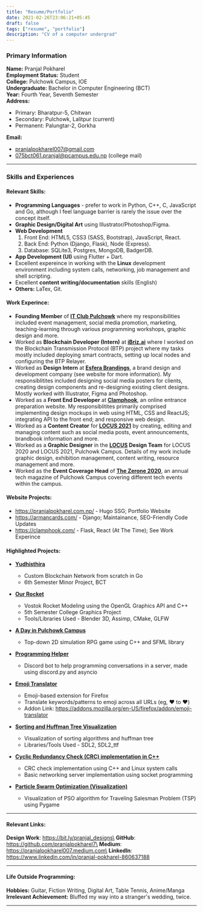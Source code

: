```yaml
---
title: "Resume/Portfolio"
date: 2021-02-26T23:06:21+05:45
draft: false 
tags: ["resume", "portfolio"]
description: "CV of a computer undergrad"
---
```

### Primary Information
**Name:** Pranjal Pokharel\
**Employment Status:** Student\
**College:** Pulchowk Campus, IOE\
**Undergraduate:** Bachelor in Computer Engineering (BCT)\
**Year:** Fourth Year, Seventh Semester\
**Address:**
- Primary: Bharatpur-5, Chitwan 
- Secondary: Pulchowk, Lalitpur (current)
- Permanent: Palungtar-2, Gorkha

**Email:**
- pranjalpokharel007@gmail.com
- 075bct061.pranjal@pcampus.edu.np (college mail)

---
### Skills and Experiences

#### Relevant Skills:
- **Programming Languages** - prefer to work in Python, C++, C, JavaScript and Go, although I feel language barrier is rarely the issue over the concept itself.
- **Graphic Design/Digital Art** using Illustrator/Photoshop/Figma.
- **Web Development**
  1. Front End: HTML5, CSS3 (SASS, Bootstrap), JavaScript, React.
  2. Back End: Python (Django, Flask), Node (Express).
  3. Database: SQLite3, Postgres, MongoDB, BadgerDB.
- **App Development (UI)** using Flutter + Dart.
- Excellent expereince in working with the **Linux** development environment including system calls, networking, job management and shell scripting.
- Excellent **content writing/documentation** skills (English)
- **Others:** LaTex, Git.

#### Work Experince:
- **Founding Member** of **[IT Club Pulchowk](https://github.com/IT-Club-Pulchowk)** where my responsibilities included event management, social media promotion, marketing, teaching-learning through various programming workshops, graphic design and more.
- Worked as **Blockchain Developer (Intern)** at **[iBriz.ai](https://ibriz.ai/)** where I worked on the Blockchain Transmission Protocol (BTP) project where my tasks mostly included deploying smart contracts, setting up local nodes and configuring the BTP Relayer. 
- Worked as **Design Intern** at **[Esfera Brandings](https://esferabrandings.com/)**, a brand design and development company (see website for more information). My responsiblitites included designing social media posters for clients, creating design components and re-designing existing client designs. Mostly worked with Illustrator, Figma and Photoshop.
- Worked as a **Front End Developer** at **[Clamphook](https://clamphook.com/)**, an online entrance preparation website. My responsiblitites primarily comprised implementing design mockups in web using HTML, CSS and ReactJS; integrating API to the front end; and responsive web design.
- Worked as a **Content Creator** for **[LOCUS 2021](https://www.facebook.com/locus.ioe/)** by creating, editing and managing content such as social media posts, event announcements, brandbook information and more.
- Worked as a **Graphic Designer** in the **[LOCUS](https://www.facebook.com/locus.ioe/) Design Team** for LOCUS 2020 and LOCUS 2021, Pulchowk Campus. Details of my work include graphic design, exhibition management, content writing, resource management and more.
- Worked as the **Event Coverage Head** of **[The Zerone 2020](https://medium.com/zerone-magazine)**, an annual tech magazine of Pulchowk Campus covering different tech events within the campus.

#### Website Projects:
- https://pranjalpokharel.com.np/ - Hugo SSG; Portfolio Website
- https://armancards.com/ - Django; Maintainance, SEO-Friendly Code Updates
- https://clamphook.com/ - Flask, React (At The Time); See Work Experince

#### Highlighted Projects:
- **[Yudhisthira](https://github.com/pranjalpokharel7/yudhisthira)**
   - Custom Blockchain Network from scratch in Go
   - 6th Semester Minor Project, BCT

- **[Our Rocket](https://github.com/pranjalpokharel7/our-rocket)**
   - Vostok Rocket Modeling using the OpenGL Graphics API and C++
   - 5th Semester College Graphics Project
   - Tools/Libraries Used - Blender 3D, Assimp, CMake, GLFW

- **[A Day in Pulchowk Campus](https://github.com/Itshyphen/Pulchowk)**
    * Top-down 2D simulation RPG game using C++ and SFML library

- **[Programming Helper](https://github.com/pranjalpokharel7/programming-helper-bot)**
    * Discord bot to help programming conversations in a server, made using discord.py and asyncio

- **[Emoji Translator](https://github.com/pranjalpokharel7/emoji-translator)**
    * Emoji-based extension for Firefox
    * Translate keywords/patterns to emoji across all URLs (eg, :heart: to ❤️)
    * Addon Link: https://addons.mozilla.org/en-US/firefox/addon/emoji-translator

- **[Sorting and Huffman Tree Visualization](https://github.com/Sandace11/DSA_Project)**
    * Visualization of sorting algorithms and huffman tree
    * Libraries/Tools Used - SDL2, SDL2_ttf

- **[Cyclic Redundancy Check (CRC) implementation in C++](https://github.com/Imsanskar/CRC)**
    * CRC check implementation using C++ and Linux system calls
    * Basic networking server implementation using socket programming

- **[Particle Swarm Optimization (Visualization)](https://github.com/nsn39/particle-swarm)**
    * Visualization of PSO algorithm for Traveling Salesman Problem (TSP) using Pygame

---
#### Relevant Links:
**Design Work**: https://bit.ly/pranjal_designs\
**GitHub**: https://github.com/pranjalpokharel7\
**Medium**: https://pranjalpokharel007.medium.com\
**LinkedIn**: https://www.linkedin.com/in/pranjal-pokharel-860637188

---
#### Life Outside Programming:
**Hobbies:** Guitar, Fiction Writing, Digital Art, Table Tennis, Anime/Manga\
**Irrelevant Achievement:** Bluffed my way into a stranger's wedding, twice.

---
